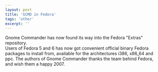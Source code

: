 ```yaml
---
layout: post
title: 'GCMD in Fedora'
tags: 'other'
excerpt: ''
---
```


Gnome Commander has now found its way into the Fedora "Extras" repository.  
Users of Fedora 5 and 6 has now got convenient official binary Fedora packages to install from, 
available for the architectures i386, x86_64 and ppc. The authors of Gnome Commander thanks the 
team behind Fedora, and wish them a happy 2007.

